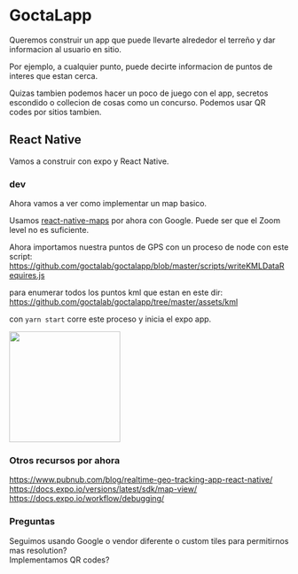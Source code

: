 # GoctaLapp

Queremos construir un app que puede llevarte alrededor 
el terreño y dar informacion al usuario en sitio.

Por ejemplo, a cualquier punto, puede decirte informacion de puntos de interes que estan cerca.

Quizas tambien podemos hacer un poco de juego con el app, secretos escondido o collecion de cosas como un concurso.
Podemos usar QR codes por sitios tambien.

## React Native
Vamos a construir con expo y React Native.

### dev

Ahora vamos a ver como implementar un map basico.

Usamos [react-native-maps](https://github.com/react-native-community/react-native-maps) por ahora con Google.
Puede ser que el Zoom level no es suficiente.


Ahora importamos nuestra puntos de GPS con un proceso de node con este script:
https://github.com/goctalab/goctalapp/blob/master/scripts/writeKMLDataRequires.js  

para enumerar todos los puntos kml que estan en este dir:  
https://github.com/goctalab/goctalapp/tree/master/assets/kml  

con `yarn start` corre este proceso y inicia el expo app.

<img src="https://user-images.githubusercontent.com/92090/90290981-7af15480-de44-11ea-80a5-22e713e7f7ac.jpeg" width="200" />

### Otros recursos por ahora
https://www.pubnub.com/blog/realtime-geo-tracking-app-react-native/
https://docs.expo.io/versions/latest/sdk/map-view/
https://docs.expo.io/workflow/debugging/

### Preguntas
Seguimos usando Google o vendor diferente o custom tiles para permitirnos mas resolution?  
Implementamos QR codes?  


